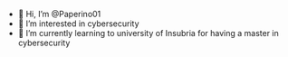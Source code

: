 - 👋 Hi, I’m @Paperino01
- 👀 I’m interested in cybersecurity
- 🌱 I’m currently learning to university of Insubria for having a master in cybersecurity

<!---
Paperino01/Paperino01 is a ✨ special ✨ repository because its `README.md` (this file) appears on your GitHub profile.
You can click the Preview link to take a look at your changes.
--->
